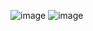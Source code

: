 ![image](https://user-images.githubusercontent.com/67637654/194729097-8e5e72ca-f299-4d4f-965e-19f4bc37eff1.png)
![image](https://user-images.githubusercontent.com/67637654/194729106-934eb96a-898b-4ef8-a7e6-878788c6756b.png)
